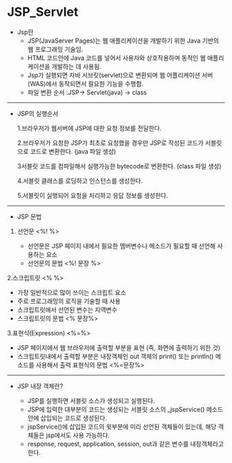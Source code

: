 # JSP_Servlet

 - Jsp란 
   - JSP(JavaServer Pages)는 웹 애플리케이션을 개발하기 위한 Java 기반의 웹 프로그래밍 기술임.
   - HTML 코드안에 Java 코드를 넣어서 사용자와 상호작용하며 동적인 웹 애플리케이션을 개발하는 데 사용됨.
   - Jsp가 실행되면 자바 서브릿(servlet)으로 변환되며 웹 어플리케이션 서버(WAS)에서 동작되면서 필요한 기능을 수행함.
   - 파일 변환 순서 :JSP-> Servlet(java) -> class 


------------------------------------------------------------------------------------------------------------------------------------------

- JSP의 실행순서
  
  1.브라우저가 웹서버에 JSP에 대한 요청 정보를 전달한다.
  
  2.브라우저가 요청한 JSP가 최초로 요청했을 경우만 JSP로 작성된 코드가 서블릿으로 코드로 변환한다. (java 파일 생성)
  
  3서블릿 코드를 컴파일해서 실행가능한 bytecode로 변환한다. (class 파일 생성)
   
   4.서블릿 클래스를 로딩하고 인스턴스를 생성한다.
   
   5.서블릿이 실행되어 요청을 처리하고 응답 정보를 생성한다.


------------------------------------------------------------------------------------------------------------------------------------------

- JSP 문법
  
1. 선언문
<%! %>


   - 선언문은 JSP 페이지 내에서 필요한 멤버변수나 메소드가 필요할 때 선언해 사용하는 요소
   - 선언문의 문법
<%! 문장 %>


 2.스크립트릿
  <% %>
 
   - 가장 일반적으로 많이 쓰이는 스크립트 요소
  - 주로 프로그래밍의 로직을 기술할 때 사용
   -  스크립트릿에서 선언된 변수는 지역변수
   -  스크립트릿의 문법
    <% 문장%>

3.표현식(Expression)
<%=%>

  - JSP 페이지에서 웹 브라우저에 출력할 부분을 표현 (즉, 화면에 출력하기 위한 것)
  - 스크립트릿내에서 출력할 부분은 내장객체인 out 객체의 print() 또는 println() 메소드를 사용해서 출력
표현식의 문법
<%=문장%>


------------------------------------------------------------------------------------------------------------------------------------------

 - JSP 내장 객체란?
   
   - JSP를 실행하면 서블릿 소스가 생성되고 실행된다.
   -  JSP에 입력한 대부분의 코드는 생성되는 서블릿 소스의 _jspService() 메소드 안에 삽입되는 코드로 생성된다.
   -  jspService()에 삽입된 코드의 윗부분에 미리 선언된 객체들이 있는데, 해당 객체들은 jsp에서도 사용 가능하다.
   -  response, request, application, session, out과 같은 변수를 내장객체라고 한다.
